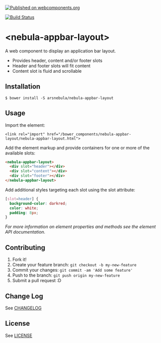 [![Published on webcomponents.org](https://img.shields.io/badge/webcomponents.org-published-blue.svg)](https://www.webcomponents.org/element/arsnebula/nebula-appbar-layout)

[![Build Status](https://saucelabs.com/browser-matrix/arsnebula.svg)](https://saucelabs.com/beta/builds/551af902d3674868b74f7c4402142fe6)

# \<nebula-appbar-layout\>

A web component to display an application bar layout.

* Provides header, content and/or footer slots
* Header and footer slots will fit content
* Content slot is fluid and scrollable

## Installation

```
$ bower install -S arsnebula/nebula-appbar-layout
```

## Usage

Import the element:

```
<link rel="import" href="/bower_components/nebula-appbar-layout/nebula-appbar-layout.html"> 
```

Add the element markup and provide containers for one or more of the available slots:

```html
<nebula-appbar-layout>
  <div slot="header"></div>
  <div slot="content"></div>
  <div slot="footer"></div>
</nebula-appbar-layout>
```

Add additional styles targeting each slot using the slot attribute:

```css
[slot=header] {
  background-color: darkred;
  color: white;
  padding: 8px;
}
```

*For more information on element properties and methods see the element API documentation.*

## Contributing

1. Fork it!
2. Create your feature branch: `git checkout -b my-new-feature`
3. Commit your changes: `git commit -am 'Add some feature'`
4. Push to the branch: `git push origin my-new-feature`
5. Submit a pull request :D

## Change Log

See [CHANGELOG](/CHANGELOG.md)

## License

See [LICENSE](/LICENSE.md)
